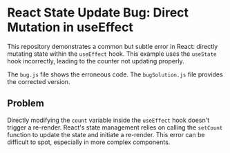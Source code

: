 # React State Update Bug: Direct Mutation in useEffect

This repository demonstrates a common but subtle error in React: directly mutating state within the `useEffect` hook.  This example uses the `useState` hook incorrectly, leading to the counter not updating properly.

The `bug.js` file shows the erroneous code. The `bugSolution.js` file provides the corrected version.

## Problem

Directly modifying the `count` variable inside the `useEffect` hook doesn't trigger a re-render.  React's state management relies on calling the `setCount` function to update the state and initiate a re-render.  This error can be difficult to spot, especially in more complex components.